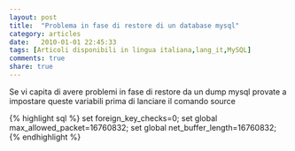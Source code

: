 ```yaml
---
layout: post
title:  "Problema in fase di restore di un database mysql"
category: articles
date:   2010-01-01 22:45:33
tags: [Articoli disponibili in lingua italiana,lang_it,MySQL]
comments: true
share: true
---
```


Se vi capita di avere problemi in fase di restore da un dump mysql provate a impostare queste variabili prima di lanciare il comando source

{% highlight sql %}
set foreign_key_checks=0;
set global max_allowed_packet=16760832;
set global net_buffer_length=16760832;
{% endhighlight %}

